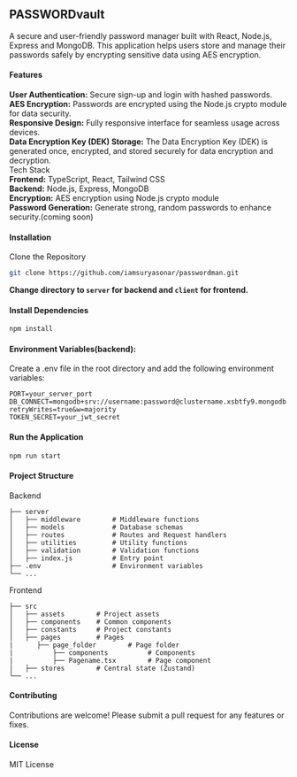## PASSWORDvault
A secure and user-friendly password manager built with React, Node.js, Express and MongoDB. This application helps users store and manage their passwords safely by encrypting sensitive data using AES encryption.

#### Features
**User Authentication:** Secure sign-up and login with hashed passwords.  
**AES Encryption:** Passwords are encrypted using the Node.js crypto module for data security.  
**Responsive Design:** Fully responsive interface for seamless usage across devices.   
**Data Encryption Key (DEK) Storage:** The Data Encryption Key (DEK) is generated once, encrypted, and stored securely for data encryption and decryption.  
Tech Stack  
**Frontend:** TypeScript, React, Tailwind CSS  
**Backend:** Node.js, Express, MongoDB  
**Encryption:** AES encryption using Node.js crypto module  
**Password Generation:** Generate strong, random passwords to enhance security.(coming soon)  

#### Installation
Clone the Repository

```bash
git clone https://github.com/iamsuryasonar/passwordman.git
```

**Change directory to `server` for backend and `client` for frontend.**
#### Install Dependencies

```bash
npm install
```

#### Environment Variables(backend):
Create a .env file in the root directory and add the following environment variables:

```env
PORT=your_server_port
DB_CONNECT=mongodb+srv://username:password@clustername.xsbtfy9.mongodb.net/?retryWrites=true&w=majority
TOKEN_SECRET=your_jwt_secret
```

#### Run the Application

```bash
npm run start
```

#### Project Structure
Backend
```plaintext
├── server
│   ├── middleware        # Middleware functions
│   ├── models            # Database schemas
│   ├── routes            # Routes and Request handlers
│   ├── utilities         # Utility functions
│   ├── validation        # Validation functions
│   ├── index.js          # Entry point
├── .env                  # Environment variables
└── ...
```

Frontend

```plaintext
├── src
│   ├── assets        # Project assets
│   ├── components    # Common components
│   ├── constants     # Project constants
│   ├── pages         # Pages
|	   ├── page_folder        # Page folder
|		   ├── components          # Components
|		   ├── Pagename.tsx        # Page component
│   ├── stores        # Central state (Zustand)
└── ...
```
#### Contributing
Contributions are welcome! Please submit a pull request for any features or fixes.
#### License
MIT License

